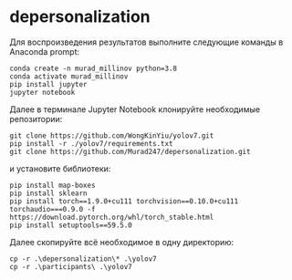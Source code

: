 # depersonalization

Для воспроизведения результатов выполните следующие команды в Anaconda prompt:  
```
conda create -n murad_millinov python=3.8
conda activate murad_millinov
pip install jupyter
jupyter notebook
```

Далее в терминале Jupyter Notebook клонируйте необходимые репозитории:
```
git clone https://github.com/WongKinYiu/yolov7.git
pip install -r ./yolov7/requirements.txt
git clone https://github.com/Murad247/depersonalization.git
```
и установите библиотеки:
```
pip install map-boxes
pip install sklearn
pip install torch==1.9.0+cu111 torchvision==0.10.0+cu111 torchaudio===0.9.0 -f https://download.pytorch.org/whl/torch_stable.html
pip install setuptools==59.5.0
```
Далее скопируйте всё необходимое в одну директорию:
```
cp -r .\depersonalization\* .\yolov7
cp -r .\participants\ .\yolov7
```
